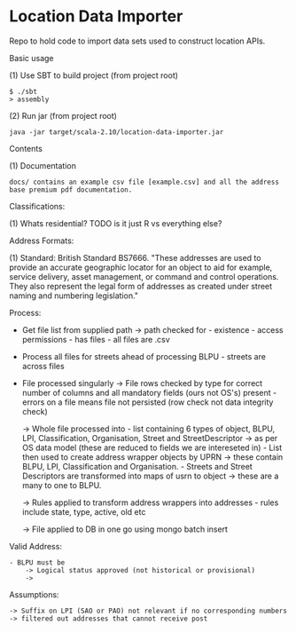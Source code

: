 Location Data Importer
======================

Repo to hold code to import data sets used to construct location APIs.


Basic usage

(1) Use SBT to build project (from project root)

    $ ./sbt
    > assembly

(2) Run jar (from project root)

    java -jar target/scala-2.10/location-data-importer.jar


Contents

(1) Documentation

    docs/ contains an example csv file [example.csv] and all the address base premium pdf documentation.

Classifications:

(1) Whats residential? TODO  is it just R vs everything else?

Address Formats:

(1) Standard: British Standard BS7666. "These addresses are used to provide an accurate geographic locator for an object to aid for example, service delivery, asset management, or command and control operations. They also represent the legal form of addresses as created under street naming and numbering legislation."


Process:

- Get file list from supplied path
    -> path checked for
        - existence
        - access permissions
        - has files
        - all files are .csv

- Process all files for streets ahead of processing BLPU - streets are across files

- File processed singularly
    -> File rows checked by type for correct number of columns and all mandatory fields (ours not OS's) present
        - errors on a file means file not persisted (row check not data integrity check)

    -> Whole file processed into
        - list containing 6 types of object, BLPU, LPI, Classification, Organisation, Street and StreetDescriptor -> as per OS data model (these are reduced to fields we are intereseted in)
        - List then used to create address wrapper objects by UPRN -> these contain BLPU, LPI, Classification and Organisation.
        - Streets and Street Descriptors are transformed into maps of usrn to object -> these are a many to one to BLPU.

    -> Rules applied to transform address wrappers into addresses
        - rules include state, type, active, old etc

    -> File applied to DB in one go using mongo batch insert


Valid Address:

    - BLPU must be
        -> Logical status approved (not historical or provisional)
        ->

Assumptions:

    -> Suffix on LPI (SAO or PAO) not relevant if no corresponding numbers
    -> filtered out addresses that cannot receive post